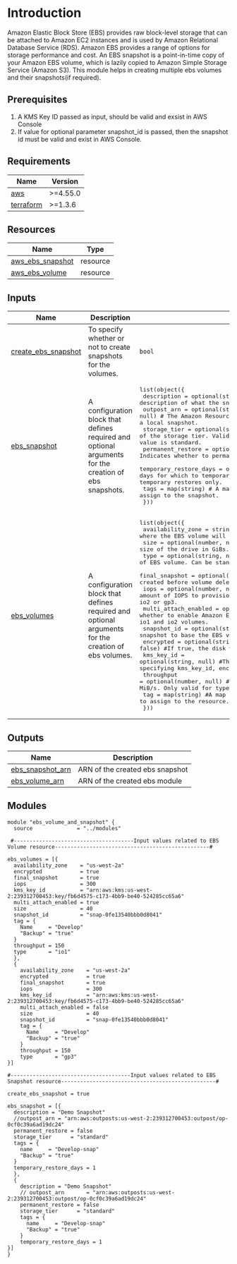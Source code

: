 # Introduction
Amazon Elastic Block Store (EBS) provides raw block-level storage that can be attached to Amazon EC2 instances and is used by Amazon Relational Database Service (RDS). Amazon EBS provides a range of options for storage performance and cost. An EBS snapshot is a point-in-time copy of your Amazon EBS volume, which is lazily copied to Amazon Simple Storage Service (Amazon S3). This module helps in creating multiple ebs volumes and their snapshots(if required).

## Prerequisites

1. A KMS Key ID passed as input, should be valid and exsist in AWS Console
2. If value for optional parameter snapshot_id is passed, then the snapshot id must be valid and exist in AWS Console.

## Requirements

| Name | Version |
|------|---------|
| <a name="provider_aws"></a> [aws](#provider\_aws) | >=4.55.0 |
| <a name="terraform"></a> [terraform](#provider\terraform) | >=1.3.6 |


## Resources

| Name | Type |
|------|------|
| [aws_ebs_snapshot](https://registry.terraform.io/providers/hashicorp/aws/latest/docs/resources/ebs_snapshot) | resource |
| [aws_ebs_volume](https://registry.terraform.io/providers/hashicorp/aws/latest/docs/resources/ebs_volume) | resource |

## Inputs

| Name | Description | Type | Default | Required |
|------|-------------|------|---------|:--------:|
| <a name="input_create_ebs_snapshot"></a> [create\_ebs\_snapshot](#input\_create\_ebs\_snapshot) | To specify whether or not to create snapshots for the volumes. | `bool` | `false` | no |
| <a name="input_ebs_snapshot"></a> [ebs\_snapshot](#input\_ebs\_snapshot) | A configuration block that defines required and optional arguments for the creation of ebs snapshots. | <pre>list(object({<br>    description            = optional(string, null) # A description of what the snapshot is.<br>    outpost_arn            = optional(string, null) # The Amazon Resource Name (ARN) of the Outpost on which to create a local snapshot.<br>    storage_tier           = optional(string, null) # The name of the storage tier. Valid values are archive and standard. Default value is standard.<br>    permanent_restore      = optional(string, false) # Indicates whether to permanently restore an archived snapshot.<br>    temporary_restore_days = optional(string, null) #Specifies the number of days for which to temporarily restore an archived snapshot. Required for temporary restores only.<br>    tags                   = map(string) # A map of tags to assign to the snapshot.<br>  }))</pre> | `[]` | no |
| <a name="input_ebs_volumes"></a> [ebs\_volumes](#input\_ebs\_volumes) | A configuration block that defines required and optional arguments for the creation of ebs volumes. | <pre>list(object({<br>    availability_zone    = string #(Required) The AZ where the EBS volume will exist.<br>    size                 = optional(number, null) #The size of the drive in GiBs.<br>    type                 = optional(string, null) #The type of EBS volume. Can be standard, gp2, gp3, io1, io2, sc1 or st1<br>    final_snapshot       = optional(string, false) #If true, snapshot will be created before volume deletion.<br>    iops                 = optional(number, null) #The amount of IOPS to provision for the disk. Only valid for type of io1, io2 or gp3.<br>    multi_attach_enabled = optional(string, false) #pecifies whether to enable Amazon EBS Multi-Attach. Multi-Attach is supported on io1 and io2 volumes.<br>    snapshot_id          = optional(string, null) #A snapshot to base the EBS volume off of.<br>    encrypted            = optional(string, false) #If true, the disk will be encrypted.<br>    kms_key_id           = optional(string, null) #The ARN for the KMS encryption key. When specifying kms_key_id, encrypted needs to be set to true.<br>    throughput           = optional(number, null) #The throughput that the volume supports, in MiB/s. Only valid for type of gp3.<br>    tag                  = map(string) #A map of tags to assign to the resource.<br>  }))</pre> | n/a | yes |

## Outputs

| Name | Description |
|------|-------------|
| <a name="output_ebs_snapshot_arn"></a> [ebs\_snapshot\_arn](#output\_ebs\_snapshot\_arn) | ARN of the created ebs snapshot |
| <a name="output_ebs_volume_arn"></a> [ebs\_volume\_arn](#output\_ebs\_volume\_arn) | ARN of the created ebs module |

## Modules

```
module "ebs_volume_and_snapshot" {
  source              = "../modules"

 #--------------------------------------Input values related to EBS Volume resource-------------------------------------------------#

ebs_volumes = [{
  availability_zone    = "us-west-2a"
  encrypted            = true
  final_snapshot       = true
  iops                 = 300
  kms_key_id           = "arn:aws:kms:us-west-2:239312700453:key/fb6d4575-c173-4bb9-be40-524285cc65a6"
  multi_attach_enabled = true
  size                 = 40
  snapshot_id          = "snap-0fe13540bbb0d8041"
  tag = {
    Name     = "Develop"
    "Backup" = "true"
  }
  throughput = 150
  type       = "io1"
  },
  {
    availability_zone    = "us-west-2a"
    encrypted            = true
    final_snapshot       = true
    iops                 = 300
    kms_key_id           = "arn:aws:kms:us-west-2:239312700453:key/fb6d4575-c173-4bb9-be40-524285cc65a6"
    multi_attach_enabled = false
    size                 = 40
    snapshot_id          = "snap-0fe13540bbb0d8041"
    tag = {
      Name     = "Develop"
      "Backup" = "true"
    }
    throughput = 150
    type       = "gp3"
}]

#--------------------------------------Input values related to EBS Snapshot resource-------------------------------------------------#

create_ebs_snapshot = true

ebs_snapshot = [{
  description = "Demo Snapshot"
  //outpost_arn = "arn:aws:outposts:us-west-2:239312700453:outpost/op-0cf0c39a6ad19dc24"
  permanent_restore = false
  storage_tier      = "standard"
  tags = {
    name     = "Develop-snap"
    "Backup" = "true"
  }
  temporary_restore_days = 1
  },
  {
    description = "Demo Snapshot"
    // outpost_arn       = "arn:aws:outposts:us-west-2:239312700453:outpost/op-0cf0c39a6ad19dc24"
    permanent_restore = false
    storage_tier      = "standard"
    tags = {
      name     = "Develop-snap"
      "Backup" = "true"
    }
    temporary_restore_days = 1
}]
}

```

<!-- END_TF_DOCS -->